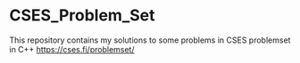 # CSES_Problem_Set
This repository contains my solutions to some problems in CSES problemset in C++
https://cses.fi/problemset/
